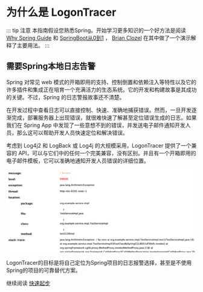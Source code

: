 # 为什么是 LogonTracer

::: tip 注意
本指南假设您熟悉Spring。开始学习更多知识的一个好方法是阅读 [Why Spring Guide](https://spring.io/why-spring) 和 [SpringBoot从0到1](https://tanzu.vmware.com/content/springone-platform-2017/from-zero-to-hero-with-spring-boot-brian-clozel) ， [Brian Clozel](https://twitter.com/bclozel) 在其中做了一个演示解释了主要用法。
:::

## 需要Spring本地日志告警

Spring 对常见 web 模式的开箱即用的支持、控制倒置和依赖注入等特性以及它的许多插件和集成正在培育一个充满活力的生态系统。它的开发和构建故事是其成功的关键。不过，Spring 的日志警报故事还不清楚。

在开发过程中查看日志可以直接控制、快速、准确地捕获错误。然而，一旦开发逐渐完成，部署服务器上出现错误，就很难快速了解甚至定位错误生成的日志。如果我们在 Spring App 中发现了一些意想不到的错误，并发送电子邮件通知开发人员，那么这可以帮助开发人员快速定位和解决错误。

考虑到 Log4j2 和 LogBack 或 Log4j 的大规模采用，LogonTracer 提供了一个兼容的 API，可以与它们中的任何一个完美兼容，没有区别。并且有一个开箱即用的电子邮件模板，它可以准确地通知开发人员错误的详细位置。

![log template](/log_template.png)

LogonTracer的目标是将自己定位为Spring项目的日志报警选择，甚至是不使用Spring的项目的可靠替代方案。

继续阅读 [快速起步](./index.html)
